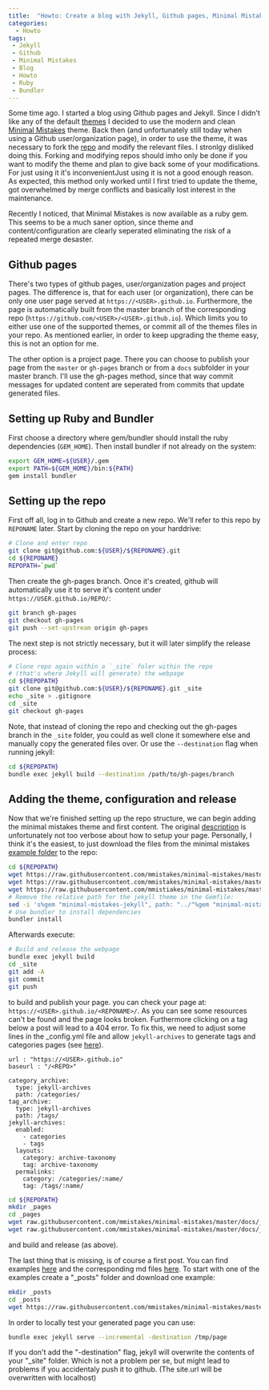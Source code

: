 ```yaml
---
title:  "Howto: Create a blog with Jekyll, Github pages, Minimal Mistakes gems"
categories:
  - Howto
tags:
 - Jekyll
 - Github
 - Minimal Mistakes
 - Blog
 - Howto
 - Ruby
 - Bundler
---
```

Some time ago. I started a blog using Github pages and Jekyll.
Since I didn't like any of the default [themes](https://pages.github.com/themes/) I decided to use the modern and clean [Minimal Mistakes](https://mmistakes.github.io/minimal-mistakes/) theme.
Back then (and unfortunately still today when using a Github user/organization page), in order to use the theme, it was necessary to fork the [repo](https://github.com/mmistakes/minimal-mistakes) and modify the relevant files.
I stronlgy disliked doing this.
Forking and modifying repos should imho only be done if you want to modify the theme and plan to give back some of your modifications.
For just using it it's inconvenientJust using it is not a good enough reason.
As expected, this method only worked until I first tried to update the theme, got overwhelmed by merge conflicts and basically lost interest in the maintenance.

Recently I noticed, that Minimal Mistakes is now available as a ruby gem.
This seems to be a much saner option, since theme and content/configuration are clearly seperated eliminating the risk of a repeated merge desaster.

## Github pages

There's two types of github pages, user/organization pages and project pages.
The difference is, that for each user (or organization), there can be only one
user page served at `https://<USER>.github.io`. Furthermore, the page is automatically
built from the master branch of the corresponding repo (`https://github.com/<USER>/<USER>.github.io`).
Which limits you to either use one of the supported themes, or commit all of the themes files in
your repo.
As mentioned earlier, in order to keep upgrading the theme easy, this is not an option for me.

The other option is a project page. There you can choose to publish your page from the `master`
or `gh-pages` branch or from a `docs` subfolder in your master branch. I'll use the gh-pages
method, since that way commit messages for updated content are seperated from commits that update
generated files.

## Setting up Ruby and Bundler
First choose a directory where gem/bundler should install the ruby dependencies (`GEM_HOME`).
Then install bundler if not already on the system:

```bash
export GEM_HOME=${USER}/.gem
export PATH=${GEM_HOME}/bin:${PATH}
gem install bundler

```

## Setting up the repo
First off all, log in to Github and create a new repo. We'll refer to this repo
by `REPONAME` later. Start by cloning the repo on your harddrive: 

```bash
# Clone and enter repo
git clone git@github.com:${USER}/${REPONAME}.git
cd ${REPONAME}
REPOPATH=`pwd`
```
Then create the gh-pages branch. Once it's created, github will automatically
use it to serve it's content under `https://USER.github.io/REPO/`:

```bash
git branch gh-pages
git checkout gh-pages
git push --set-upstream origin gh-pages
```
The next step is not strictly necessary, but it will later simplify the release
process:
```bash
# Clone repo again within a `_site` foler within the repo
# (that's where Jekyll will generate) the webpage
cd ${REPOPATH}
git clone git@github.com:${USER}/${REPONAME}.git _site
echo _site > .gitignore
cd _site
git checkout gh-pages
```
Note, that instead of cloning the repo and checking out the gh-pages branch in
the `_site` folder, you could as well clone it somewhere else and manually copy the
generated files over. Or use the `--destination` flag when running jekyll:
```bash
cd ${REPOPATH}
bundle exec jekyll build --destination /path/to/gh-pages/branch
```
## Adding the theme, configuration and release
Now that we're finished setting up the repo structure, we can begin adding the
minimal mistakes theme and first content. The original [description](https://mmistakes.github.io/minimal-mistakes/docs/quick-start-guide/) is unfortunately not too verbose about how to setup your page.
Personally, I think it's the easiest, to just download the files from the minimal mistakes
[example folder](https://github.com/mmistakes/minimal-mistakes/tree/master/test)
to the repo:

```bash
cd ${REPOPATH}
wget https://raw.githubusercontent.com/mmistakes/minimal-mistakes/master/test/_config.yml
wget https://raw.githubusercontent.com/mmistakes/minimal-mistakes/master/test/Gemfile
wget https://raw.githubusercontent.com/mmistiakes/minimal-mistakes/master/test/index.html
# Remove the relative path for the jekyll theme in the Gemfile:
sed -i 's%gem "minimal-mistakes-jekyll", path: "../"%gem "minimal-mistakes-jekyll"%g' Gemfile
# Use bundler to install dependencies
bundler install
```

Afterwards execute:
```bash
# Build and release the webpage
bundle exec jekyll build
cd _site
git add -A
git commit
git push
```
to build and publish your page. you can check your page at: `https://<USER>.github.io/<REPONAME>/`.
As you can see some resources can't be found and the page looks broken.
Furthermore clicking on a tag below a post will lead to a 404 error.
To fix this, we need to adjust some lines in the _config.yml file  and allow `jekyll-archives`
to generate tags and categories pages (see [here](mmistakes.github.io/minimal-mistakes/docs/configuration/#archive-settings)).
```
url : "https://<USER>.github.io"
baseurl : "/<REPO>"

category_archive:
  type: jekyll-archives
  path: /categories/
tag_archive:
  type: jekyll-archives
  path: /tags/
jekyll-archives:
  enabled:
    - categories
    - tags
  layouts:
    category: archive-taxonomy
    tag: archive-taxonomy
  permalinks:
    category: /categories/:name/
    tag: /tags/:name/
```
```bash
cd ${REPOPATH}
mkdir _pages
cd _pages
wget raw.githubusercontent.com/mmistakes/minimal-mistakes/master/docs/_pages/tag-archive.html
wget raw.githubusercontent.com/mmistakes/minimal-mistakes/master/docs/_pages/category-archive.html
```

and build and release (as above).

The last thing that is missing, is of course a first post. You can find examples
[here](https://mmistakes.github.io/minimal-mistakes/year-archive/) and the corresponding
md files [here](https://github.com/mmistakes/minimal-mistakes/tree/master/test/_posts).
To start with one of the examples create a "_posts" folder and download one example:

```bash
mkdir _posts
cd _posts
wget https://raw.githubusercontent.com/mmistakes/minimal-mistakes/master/test/_posts/2016-02-24-welcome-to-jekyll.md
```

In order to locally test your generated page you can use:
```bash
bundle exec jekyll serve --incremental -destination /tmp/page
```
If you don't add the "-destination" flag, jekyll will overwrite the contents
of your "_site" folder. Which is not a problem per se, but might lead to problems
if you accidentaly push it to github. (The site.url will be overwritten with localhost)
